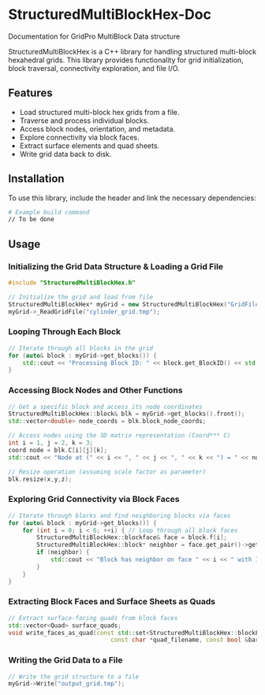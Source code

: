 # StructuredMultiBlockHex-Doc
Documentation for GridPro MultiBlock Data structure

StructuredMultiBlockHex is a C++ library for handling structured multi-block hexahedral grids. This library provides functionality for grid initialization, block traversal, connectivity exploration, and file I/O.

## Features
- Load structured multi-block hex grids from a file.
- Traverse and process individual blocks.
- Access block nodes, orientation, and metadata.
- Explore connectivity via block faces.
- Extract surface elements and quad sheets.
- Write grid data back to disk.

## Installation
To use this library, include the header and link the necessary dependencies:
```sh
# Example build command
// To be done
```

## Usage

### Initializing the Grid Data Structure & Loading a Grid File
```cpp
#include "StructuredMultiBlockHex.h"

// Initialize the grid and load from file
StructuredMultiBlockHex* myGrid = new StructuredMultiBlockHex("GridFileName");
myGrid->_ReadGridFile("cylinder_grid.tmp");
```

### Looping Through Each Block
```cpp
// Iterate through all blocks in the grid
for (auto& block : myGrid->get_blocks()) {
    std::cout << "Processing Block ID: " << block.get_BlockID() << std::endl;
}
```

### Accessing Block Nodes and Other Functions
```cpp
// Get a specific block and access its node coordinates
StructuredMultiBlockHex::block& blk = myGrid->get_blocks().front();
std::vector<double> node_coords = blk.block_node_coords;

// Access nodes using the 3D matrix representation (Coord*** C)
int i = 1, j = 2, k = 3;
coord node = blk.C[i][j][k];
std::cout << "Node at (" << i << ", " << j << ", " << k << ") = " << node << std::endl;

// Resize operation (assuming scale factor as parameter)
blk.resize(x,y,z);
```

### Exploring Grid Connectivity via Block Faces
```cpp
// Iterate through blocks and find neighboring blocks via faces
for (auto& block : myGrid->get_blocks()) {
    for (int i = 0; i < 6; ++i) { // Loop through all block faces
        StructuredMultiBlockHex::blockface& face = block.f[i];
        StructuredMultiBlockHex::block* neighbor = face.get_pair()->get_ContainingBlock();
        if (neighbor) {
            std::cout << "Block has neighbor on face " << i << " with ID: " << neighbor->get_BlockID() << std::endl;
        }
    }
}
```

### Extracting Block Faces and Surface Sheets as Quads
```cpp
// Extract surface-facing quads from block faces
std::vector<Quad> surface_quads;
void write_faces_as_quad(const std::set<StructuredMultiBlockHex::blockFace *> &faces,
                             const char *quad_filename, const bool &barebone_faces) const;
```

### Writing the Grid Data to a File
```cpp
// Write the grid structure to a file
myGrid->Write("output_grid.tmp");
```
